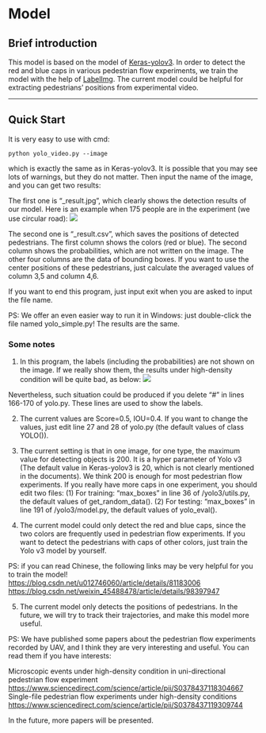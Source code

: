 # Model

## Brief introduction

This model is based on the model of [Keras-yolov3](https://github.com/qqwweee/keras-yolo3). In order to detect the red and blue caps in various pedestrian flow experiments, we train the model with the help of [LabelImg](https://github.com/tzutalin/labelImg). The current model could be helpful for extracting pedestrians’ positions from experimental video.

---

## Quick Start

It is very easy to use with cmd:
```
python yolo_video.py --image
```
which is exactly the same as in Keras-yolov3. It is possible that you may see lots of warnings, but they do not matter. 
Then input the name of the image, and you can get two results:

The first one is “_result.jpg”, which clearly shows the detection results of our model. Here is an example when 175 people are in the experiment (we use circular road):
![](https://github.com/chengjie-jin/detection-model-for-pedestrian-experiments/blob/master/fig1_result.jpg)

The second one is “_result.csv”, which saves the positions of detected pedestrians. The first column shows the colors (red or blue). The second column shows the probabilities, which are not written on the image. The other four columns are the data of bounding boxes. If you want to use the center positions of these pedestrians, just calculate the averaged values of column 3,5 and column 4,6. 

If you want to end this program, just input exit when you are asked to input the file name.

PS: We offer an even easier way to run it in Windows: just double-click the file named yolo_simple.py! The results are the same. 

### Some notes

1. In this program, the labels (including the probabilities) are not shown on the image. If we really show them, the results under high-density condition will be quite bad, as below:
![](https://github.com/chengjie-jin/detection-model-for-pedestrian-experiments/blob/master/fig2_result.jpg)

Nevertheless, such situation could be produced if you delete “#” in lines 166-170 of yolo.py. These lines are used to show the labels. 

2. The current values are Score=0.5, IOU=0.4. If you want to change the values, just edit line 27 and 28 of yolo.py (the default values of class YOLO()).

3. The current setting is that in one image, for one type, the maximum value for detecting objects is 200. It is a hyper parameter of Yolo v3 (The default value in Keras-yolov3 is 20, which is not clearly mentioned in the documents). We think 200 is enough for most pedestrian flow experiments. If you really have more caps in one experiment, you should edit two files: 
(1) For training: “max_boxes” in line 36 of /yolo3/utils.py, the default values of get_random_data().
(2) For testing: “max_boxes” in line 191 of /yolo3/model.py, the default values of yolo_eval().

4. The current model could only detect the red and blue caps, since the two colors are frequently used in pedestrian flow experiments. If you want to detect the pedestrians with caps of other colors, just train the Yolo v3 model by yourself. 

PS: if you can read Chinese, the following links may be very helpful for you to train the model!
https://blog.csdn.net/u012746060/article/details/81183006
https://blog.csdn.net/weixin_45488478/article/details/98397947

5. The current model only detects the positions of pedestrians. In the future, we will try to track their trajectories, and make this model more useful.

PS: We have published some papers about the pedestrian flow experiments recorded by UAV, and I think they are very interesting and useful. You can read them if you have interests:

Microscopic events under high-density condition in uni-directional pedestrian flow experiment
https://www.sciencedirect.com/science/article/pii/S0378437118304667
Single-file pedestrian flow experiments under high-density conditions
https://www.sciencedirect.com/science/article/pii/S0378437119309744

In the future, more papers will be presented.
